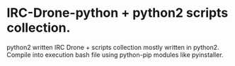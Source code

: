 # IRC-Drone-python + python2 scripts collection.
python2 written IRC Drone + scripts collection mostly written in python2.
Compile into execution bash file using python-pip modules like pyinstaller.
